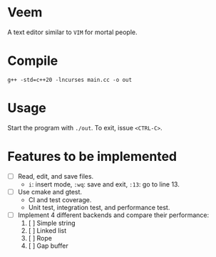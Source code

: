 # Veem
A text editor similar to `VIM` for mortal people.

# Compile
`g++ -std=c++20 -lncurses main.cc -o out`

# Usage
Start the program with `./out`. To exit, issue `<CTRL-C>`.

# Features to be implemented
- [ ] Read, edit, and save files.
  - `i`: insert mode, `:wq`: save and exit, `:13`: go to line 13.
- [ ] Use cmake and gtest.
  - CI and test coverage.
  - Unit test, integration test, and performance test.
- [ ] Implement 4 different backends and compare their performance:
  1. [ ] Simple string
  2. [ ] Linked list
  3. [ ] Rope
  4. [ ] Gap buffer

